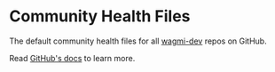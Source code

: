 # Community Health Files

The default community health files for all [wagmi-dev](https://github.com/wagmi-dev) repos on GitHub.

Read [GitHub's docs](https://docs.github.com/en/communities/setting-up-your-project-for-healthy-contributions/creating-a-default-community-health-file) to learn more.


